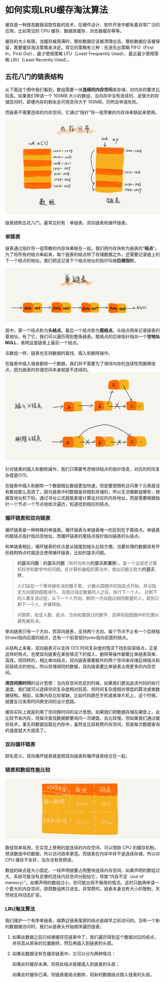 # 如何实现LRU缓存淘汰算法

缓存是一种提高数据读取性能的技术，在硬件设计、软件开发中都有着非常广泛的应用，比如常见的 CPU 缓存、数据库缓存、浏览器缓存等等。

缓存的大小有限，当缓存被用满时，哪些数据应该被清理出去，哪些数据应该被保留，需要缓存淘汰策略来决定。常见的策略有三种：先进先出策略 FIFO（First In，First Out）、最少使用策略 LFU（Least Frequently Used）、最近最少使用策略 LRU（Least Recently Used）。

## 五花八门的链表结构

从下面这个图中我们看到，数组需要一块**连续的内存空间**来存储，对内存的要求比较高。如果我们申请一个 100MB 大小的数组，当内存中没有连续的、足够大的存储空间时，即便内存的剩余总可用空间大于 100MB，仍然会申请失败。

而链表不需要连续的内存空间，它通过“指针”将一组零散的内存块串联起来使用。

![d5d5bee4be28326ba3c28373808a62cd](链表.assets/d5d5bee4be28326ba3c28373808a62cd.jpg)

链表结构五花八门，最常见的有：单链表、双向链表和循环链表。

### 单链表

链表通过指针将一组零散的内存块串联在一起。我们把内存块称为链表的“**结点**”。为了将所有的结点串起来，每个链表的结点除了存储数据之外，还需要记录链上的下一个结点的地址。我们把这记录下个结点地址的指针叫做**后继指针**。

![b93e7ade9bb927baad1348d9a806ddeb](链表.assets/b93e7ade9bb927baad1348d9a806ddeb.jpg)

其中，第一个结点称为**头结点**，最后一个结点称为**尾结点**。头结点用来记录链表的基地址，有了它，我们可以遍历得到整条链表。尾结点的后继指针指向一个**空地址NULL**，表明这是链表上最后一个结点。

与数组一样，链表也支持数据的查找、插入和删除操作。

在链表中插入或者删除一个数据，我们并不需要为了保持内存的连续性而搬移结点，因为链表的存储空间本身就是不连续的。![452e943788bdeea462d364389bd08a17](链表.assets/452e943788bdeea462d364389bd08a17.jpg)

针对链表的插入和删除操作，我们只需要考虑相邻结点的指针改变，对应的时间复杂度是O(1)。

在链表中插入和删除一个数据相比数组更加快速，但是要想随机访问某个元素就没有数组那么高效了。因为链表中的数据是非随机存储的，所以无法像数组哪有，根据首地址和下标，通过寻址公式就能直接计算出对应的内存地址，而是需要根据指针一个节点一个节点地依次遍历，知道找到相应的结点。

### 循环链表和双向链表

循环链表是一种特殊的单链表。循环链表与单链表唯一的区别在于尾结点。单链表的尾结点指针指向空地址，而循环链表的尾结点指针指向链表的头结点。

和单链表相比，循环链表的优点是从链尾到链头比较方便。当要处理的数据具有环形结构特点时就适合使用循环链表，比如约瑟夫问题。

> **约瑟夫问题：约瑟夫问题**（有时也称为**约瑟夫斯置换**），是一个出现在计算机科学和数学中的问题。在计算机编程的算法中，类似问题又称为**约瑟夫环**。
>
> 人们站在一个等待被处决的圈子里。 计数从圆圈中的指定点开始，并沿指定方向围绕圆圈进行。 在跳过指定数量的人之后，执行下一个人。 对剩下的人重复该过程，从下一个人开始，朝同一方向跳过相同数量的人，直到只剩下一个人，并被释放。
>
> 问题即，给定人数、起点、方向和要跳过的数字，选择初始圆圈中的位置以避免被处决。

单向链表只有一个方向，而双向链表，支持两个方向，每个节点不止有一个后继指针next指向后面的结点，还有一个前驱指针prev指向前面的结点。

从结构上来看，双向链表可以支持 O(1) 时间复杂度的情况下找到前驱结点，正是这样的特点，也使双向链表在某些情况下的插入、删除等操作都要比单链表简单、高效。但同样的，相比单向结点，双向链表需要额外的两个空间来存储后继结点和前驱结点的地址，所以存储相同的数据，双向链表要比单链表占用更多的内存空间。

**用空间换时间**的设计思想：当内存空间充足的时候，如果我们更加追求代码的执行速度，我们就可以选择空间复杂度相对较高、但时间复杂度相对很低的算法或者数据结构。相反，如果内存比较紧缺，比如代码跑在手机或者单片机上，这个时候，就要反过来用时间换空间的设计思路。

缓存实际上就是利用了空间换时间的设计思想。如果我们把数据存储在硬盘上，会比较节省内存，但每次查找数据都要询问一次硬盘，会比较慢。但如果我们通过缓存技术，事先将数据加载在内存中，虽然会比较耗费内存空间，但是每次数据查询的速度就大大提高了。

### 双向循环链表

顾名思义，双向循环链表就是把双向链表和循环链表结合在一起。

### 链表和数组性能比较

![4f63e92598ec2551069a0eef69db7168](链表.assets/4f63e92598ec2551069a0eef69db7168.jpg)

数组简单易用，在实现上使用的是连续的内存空间，可以借助 CPU 的缓存机制，预读数组中的数据，所以访问效率更高。而链表在内存中并不是连续存储，所以对 CPU 缓存不友好，没办法有效预读。

数组的缺点是大小固定，一经声明就要占用整块连续内存空间。如果声明的数组过大，系统可能没有足够的连续内存空间分配给它，导致“内存不足（out of memory）”。如果声明的数组过小，则可能出现不够用的情况。这时只能再申请一个更大的内存空间，把原数组拷贝进去，非常费时。链表本身没有大小的限制，天然地支持动态扩容。

### LRU淘汰算法

我们维护一个有序单链表，越靠近链表尾部的结点是越早之前访问的。当有一个新的数据被访问时，我们从链表头开始顺序遍历链表。

1. 如果此数据之前已经被缓存在链表中了，我们遍历得到这个数据对应的结点，并将其从原来的位置删除，然后再插入到链表的头部。

2. 如果此数据没有在缓存链表中，又可以分为两种情况：

   如果此时缓存未满，则将此结点直接插入到链表的头部；

   如果此时缓存已满，则链表尾结点删除，将新的数据结点插入链表的头部。

